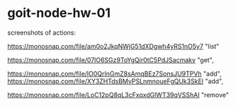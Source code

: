 # goit-node-hw-01


screenshots of actions:

https://monosnap.com/file/am0o2JkqNWjG51dXDgwh4yRS1nO5y7 "list"

https://monosnap.com/file/07lO6SGz9ToYgQir0tC5PdJSacmakv "get",

https://monosnap.com/file/lO0QrInGmZ8sAmqBEz7SonsJU9TPVh "add",
https://monosnap.com/file/XY3ZHTdsBMvPSLnmnoueFgQUk3SkEl "add",

https://monosnap.com/file/LoC12pQ8qL3cFxqxdGlWT39qVSShAI "remove"




